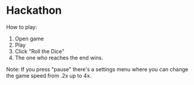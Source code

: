 # Hackathon

How to play:

1. Open game
2. Play
3. Click "Roll the Dice"
4. The one who reaches the end wins.

Note: If you press "pause" there's a settings menu where you can change the game speed from .2x up to 4x.
